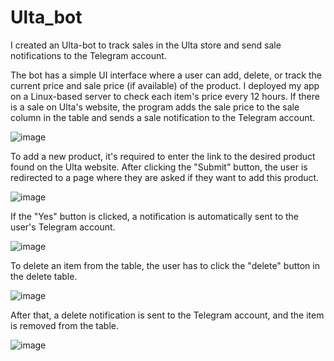 # Ulta_bot

I created an Ulta-bot to track sales in the Ulta store and send sale notifications to the Telegram account.

The bot has a simple UI interface where a user can add, delete, or track the current price and sale price (if available) of the product. I deployed my app on a Linux-based server to check each item's price every 12 hours. If there is a sale on Ulta's website, the program adds the sale price to the sale column in the table and sends a sale notification to the Telegram account.

![image](https://github.com/annaaristova/Ulta_bot/assets/117958582/b6a28ebc-5545-498b-809b-aecc4d6843d0)

To add a new product, it's required to enter the link to the desired product found on the Ulta website. After clicking the "Submit" button, the user is redirected to a page where they are asked if they want to add this product. 

![image](https://github.com/annaaristova/Ulta_bot/assets/117958582/073f1c8f-c4d8-43e5-813b-4b66653ffd04)

If the "Yes" button is clicked, a notification is automatically sent to the user's Telegram account.

![image](https://github.com/annaaristova/Ulta_bot/assets/117958582/e018ee20-af2d-4a46-81e7-225e47437bc0)

To delete an item from the table, the user has to click the "delete" button in the delete table. 

![image](https://github.com/annaaristova/Ulta_bot/assets/117958582/6958b9b5-c433-403d-a884-5053c7d04c06)

After that, a delete notification is sent to the Telegram account, and the item is removed from the table.

![image](https://github.com/annaaristova/Ulta_bot/assets/117958582/4e8108bd-3e1d-4446-8307-edf13fc34084)







